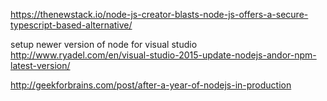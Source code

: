 
https://thenewstack.io/node-js-creator-blasts-node-js-offers-a-secure-typescript-based-alternative/

setup newer version of node for visual studio
http://www.ryadel.com/en/visual-studio-2015-update-nodejs-andor-npm-latest-version/


http://geekforbrains.com/post/after-a-year-of-nodejs-in-production